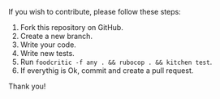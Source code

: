 If you wish to contribute, please follow these steps:

1. Fork this repository on GitHub.
2. Create a new branch.
3. Write your code.
4. Write new tests.
5. Run `foodcritic -f any . && rubocop . && kitchen test`.
6. If everythig is Ok, commit and create a pull request.

Thank you!